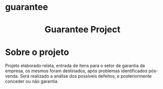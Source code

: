 # guarantee
<h1 align="center">Guarantee Project</h1>

# Sobre o projeto
Projeto elaborado relata, entrada de itens para o setor de garantia da empresa, os mesmos foram destinados, após problemas identificados pós-venda. Será realizado a análise dos possíveis defeitos, e posteriormente conceder ou não garantia.


